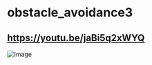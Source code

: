 # obstacle_avoidance3
## https://youtu.be/jaBi5q2xWYQ
![Image](https://github.com/user-attachments/assets/6fdd8bc7-fa88-4b82-8408-2b06b91d698f)
